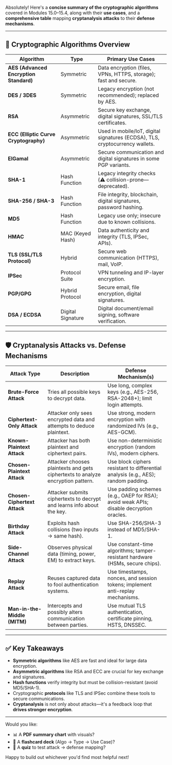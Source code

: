 Absolutely! Here's a **concise summary of the cryptographic algorithms** covered in Modules 15.0–15.4, along with their **use cases**, and a **comprehensive table** mapping **cryptanalysis attacks** to their **defense mechanisms**.

---

## 🔐 **Cryptographic Algorithms Overview**

| **Algorithm**        | **Type**         | **Primary Use Cases**                                                               |
|----------------------|------------------|--------------------------------------------------------------------------------------|
| **AES (Advanced Encryption Standard)** | Symmetric   | Data encryption (files, VPNs, HTTPS, storage); fast and secure.                     |
| **DES / 3DES**       | Symmetric        | Legacy encryption (not recommended); replaced by AES.                              |
| **RSA**              | Asymmetric       | Secure key exchange, digital signatures, SSL/TLS certificates.                     |
| **ECC (Elliptic Curve Cryptography)** | Asymmetric | Used in mobile/IoT, digital signatures (ECDSA), TLS, cryptocurrency wallets.       |
| **ElGamal**          | Asymmetric       | Secure communication and digital signatures in some PGP variants.                  |
| **SHA-1**            | Hash Function    | Legacy integrity checks (⚠️ collision-prone—deprecated).                           |
| **SHA-256 / SHA-3**  | Hash Function    | File integrity, blockchain, digital signatures, password hashing.                  |
| **MD5**              | Hash Function    | Legacy use only; insecure due to known collisions.                                 |
| **HMAC**             | MAC (Keyed Hash) | Data authenticity and integrity (TLS, IPSec, APIs).                                |
| **TLS (SSL/TLS Protocol)** | Hybrid     | Secure web communication (HTTPS), mail, VoIP.                                      |
| **IPSec**            | Protocol Suite   | VPN tunneling and IP-layer encryption.                                             |
| **PGP/GPG**          | Hybrid Protocol  | Secure email, file encryption, digital signatures.                                 |
| **DSA / ECDSA**      | Digital Signature | Digital document/email signing, software verification.                            |

---

## 🛡️ **Cryptanalysis Attacks vs. Defense Mechanisms**

| **Attack Type**            | **Description**                                                                 | **Defense Mechanism(s)**                                                                 |
|----------------------------|----------------------------------------------------------------------------------|------------------------------------------------------------------------------------------|
| **Brute-Force Attack**     | Tries all possible keys to decrypt data.                                        | Use long, complex keys (e.g., AES-256, RSA-2048+); limit login attempts.                |
| **Ciphertext-Only Attack** | Attacker only sees encrypted data and attempts to deduce plaintext.             | Use strong, modern encryption with randomized IVs (e.g., AES-GCM).                      |
| **Known-Plaintext Attack** | Attacker has both plaintext and ciphertext pairs.                               | Use non-deterministic encryption (random IVs), modern ciphers.                          |
| **Chosen-Plaintext Attack**| Attacker chooses plaintexts and gets ciphertexts to analyze encryption pattern. | Use block ciphers resistant to differential analysis (e.g., AES); random padding.       |
| **Chosen-Ciphertext Attack**| Attacker submits ciphertexts to decrypt and learns info about the key.         | Use padding schemes (e.g., OAEP for RSA); avoid weak APIs; disable decryption oracles. |
| **Birthday Attack**        | Exploits hash collisions (two inputs → same hash).                              | Use SHA-256/SHA-3 instead of MD5/SHA-1.                                                  |
| **Side-Channel Attack**    | Observes physical data (timing, power, EM) to extract keys.                     | Use constant-time algorithms; tamper-resistant hardware (HSMs, secure chips).           |
| **Replay Attack**          | Reuses captured data to fool authentication systems.                           | Use timestamps, nonces, and session tokens; implement anti-replay mechanisms.           |
| **Man-in-the-Middle (MITM)** | Intercepts and possibly alters communication between parties.                | Use mutual TLS authentication, certificate pinning, HSTS, DNSSEC.                      |

---

## ✅ Key Takeaways

- **Symmetric algorithms** like AES are fast and ideal for large data encryption.
- **Asymmetric algorithms** like RSA and ECC are crucial for key exchange and signatures.
- **Hash functions** verify integrity but must be collision-resistant (avoid MD5/SHA-1).
- Cryptographic **protocols** like TLS and IPSec combine these tools to secure communications.
- **Cryptanalysis** is not only about attacks—it's a feedback loop that **drives stronger encryption**.

---

Would you like:
- 📊 A **PDF summary chart** with visuals?
- 🎴 A **flashcard deck** (Algo → Type → Use Case)?
- 🧠 A **quiz** to test attack → defense mapping?

Happy to build out whichever you'd find most helpful next!